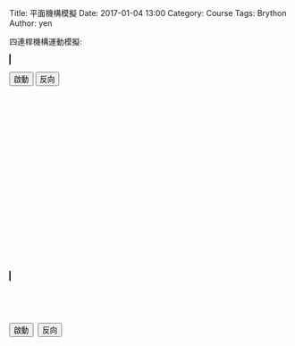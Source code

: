 Title: 平面機構模擬
Date: 2017-01-04 13:00
Category: Course
Tags: Brython
Author: yen

四連桿機構運動模擬:

<!-- PELICAN_END_SUMMARY -->

<!-- sylvester.js 為向量、矩陣與幾何程式庫 http://sylvester.jcoglan.com/ -->
<script src="../course/w17/js/sylvester.js"></script>
<!-- PrairieDraw.js 為延伸 sylvester.js 的 html5 canvas 繪圖應用程式庫 https://github.com/martin70/PrairieDraw.js -->
<script src="../course/w17/js/PrairieDraw.js"></script>
<style>
canvas {
    border: 1px solid black;
}
</style>

<!-- 導入 Brython 標準程式庫 -->
<script type="text/javascript" 
    src="https://cdn.rawgit.com/brython-dev/brython/master/www/src/brython_dist.js">
</script>

<!-- 啟動 Brython -->
<script>
window.onload=function(){
brython(1);
}
</script>

<!-- 以下可以執行  Brython 程式 -->
<canvas id="fourbar" width="400" height="400"></canvas>
<script type="text/python3">
from browser import document
from browser import window
from browser import timer
from javascript import JSConstructor
import math

# 利用 window 擷取 PrairieDraw 程式庫變數物件, 然後以 JSConstructor 函式轉為 Brython 變數
pdraw = JSConstructor(window.PrairieDraw)
# 利用 window 擷取 PrairieDrawAnim 程式庫變數物件, 然後以 JSConstructor 函式轉為 Brython 變數
PrairieDrawAnim = JSConstructor(window.PrairieDrawAnim)

# 利用 window 擷取 sylvester 程式庫變數物件 Vector, 並將其 create 方法直接轉為 Brython 變數
# 在 sylvester 中的 $V 簡化變數無法直接在 Brython 程式中引用
vector = window.Vector.create

# 在 "fourbar" 畫布中建立 panim 動態模擬案例
panim = PrairieDrawAnim("fourbar")

# 平面連桿繪圖以 t = 0 起始
t = 0
# 控制轉動方向變數
direction = True

# 繪製不同 t 時間下的平面連桿
def draw():
    global t, direction, fast
    # 設定模擬繪圖範圍
    panim.setUnits(6, 6)
    # 設定箭頭線寬
    panim.setProp("arrowLineWidthPx",2)
    
    # 起始變數設定
    omega = 1
    length_bar1 = 1
    length_bar2 = 26/18
    length_bar3 = 2
    length_base = 40/18
    time = 0
    
    # 畫出地面直線
    G = vector([0, -0.5])
    panim.ground(G, vector([0, 1]), 10)
    
    # 連桿長度與角度計算
    A = t*omega # "theta"
    AD = length_bar1 #length of left bar
    AB = length_base #distance between two stationary pivots
    BC = length_bar3 #length of right bar
    CD = length_bar2 #length of middle bar
    BD = math.sqrt(AD*AD + AB*AB - 2*AD*AB*math.cos(A))
    C = math.acos((BC*BC + CD*CD - BD*BD)/(2*BC*CD))
    ABD = math.asin(CD * math.sin(C) / BD)
    DBC = math.asin(AD * math.sin(A) / BD)
    B = ABD + DBC
    D = math.pi - B - C
    
    # draw pivot
    pivot_left = vector([AB/-2, 0])
    pivot_right = vector([AB/2, 0])
    panim.pivot(vector([pivot_left.e(1), -0.5]), pivot_left, 0.5)
    panim.pivot(vector([pivot_right.e(1), -0.5]), pivot_right, 0.5)
    
    # 儲存轉換矩陣
    panim.save()
    #FIRST BAR
    panim.translate(pivot_left)
    panim.rotate(A)
    panim.rod(vector([0,0]), vector([AD,0]), 0.25)
    panim.point(vector([0,0]))
    
    #SECOND BAR
    panim.translate(vector([AD,0]))
    panim.rotate(A*-1) 	#"undo" the original A rotation
    panim.rotate(D)		#rotate by D only
    panim.rod(vector([0,0]), vector([CD,0]), 0.25)
    panim.point(vector([0,0]))
    
    #THIRD BAR
    panim.translate(vector([CD,0]))
    panim.rotate(math.pi+C)
    panim.rod(vector([0,0]), vector([BC,0]), 0.25)
    panim.point(vector([0,0]))
    # 回復原先的轉換矩陣
    panim.restore()
    
    panim.point(vector([pivot_right.e(1), 0]))
    # 時間增量
    if direction == True:
        t += 0.08
    else:
        t += -0.08

# 先畫出 t = 0 的連桿機構
draw()

# 將 anim 設為 None
anim = None

def launchAnimation(ev):
    global anim
    # 初始啟動, anim 為 None
    if anim is None:
        # 每 0.08 秒執行一次 draw 函式繪圖
        anim = timer.set_interval(draw, 80)
        # 初始啟動後, 按鈕文字轉為"暫停"
        document['power'].text = '暫停'
    elif anim == 'hold':
        # 當 anim 為 'hold' 表示曾經暫停後的啟動, 因此持續以 set_interval() 持續旋轉, 且將 power 文字轉為"暫停"
        anim = timer.set_interval(draw, 80)
        document['power'].text = '暫停'
    else:
        # 初始啟動後, 使用者再按 power, 此時 anim 非 None 也不是 'hold', 因此會執行 clear_interval() 暫停
        # 且將 anim 變數設為 'hold', 且 power 文字轉為"繼續"
        timer.clear_interval(anim)
        anim = 'hold'
        document['power'].text = '繼續'

def reverse(ev):
    global anim, direction
    # 當 anim 為 hold 時, 按鈕無效
    if anim != "hold":
        if direction == True:
            direction = False
        else:
            direction = True
    
document["power"].bind("click", launchAnimation)
document["reverse"].bind("click", reverse)
</script>
<button id="power">啟動</button>
<button id="reverse">反向</button>

<pre class="brush: python">
<!-- sylvester.js 為向量、矩陣與幾何程式庫 http://sylvester.jcoglan.com/ -->
<script src="../course/w17/js/sylvester.js"></script>
<!-- PrairieDraw.js 為延伸 sylvester.js 的 html5 canvas 繪圖應用程式庫 https://github.com/martin70/PrairieDraw.js -->
<script src="../course/w17/js/PrairieDraw.js"></script>
<style>
canvas {
    border: 1px solid black;
}
</style>

<!-- 導入 Brython 標準程式庫 -->
<script type="text/javascript" 
    src="https://cdn.rawgit.com/brython-dev/brython/master/www/src/brython_dist.js">
</script>

<!-- 啟動 Brython -->
<script>
window.onload=function(){
brython(1);
}
</script>

<!-- 以下可以執行  Brython 程式 -->
<canvas id="fourbar" width="400" height="400"></canvas>
<script type="text/python3">
from browser import document
from browser import window
from browser import timer
from javascript import JSConstructor
import math

# 利用 window 擷取 PrairieDraw 程式庫變數物件, 然後以 JSConstructor 函式轉為 Brython 變數
pdraw = JSConstructor(window.PrairieDraw)
# 利用 window 擷取 PrairieDrawAnim 程式庫變數物件, 然後以 JSConstructor 函式轉為 Brython 變數
PrairieDrawAnim = JSConstructor(window.PrairieDrawAnim)

# 利用 window 擷取 sylvester 程式庫變數物件 Vector, 並將其 create 方法直接轉為 Brython 變數
# 在 sylvester 中的 $V 簡化變數無法直接在 Brython 程式中引用
vector = window.Vector.create

# 在 "fourbar" 畫布中建立 panim 動態模擬案例
panim = PrairieDrawAnim("fourbar")

# 平面連桿繪圖以 t = 0 起始
t = 0
# 控制轉動方向變數
direction = True

# 繪製不同 t 時間下的平面連桿
def draw():
    global t, direction, fast
    # 設定模擬繪圖範圍
    panim.setUnits(6, 6)
    # 設定箭頭線寬
    panim.setProp("arrowLineWidthPx",2)
    
    # 起始變數設定
    omega = 1
    length_bar1 = 1
    length_bar2 = 26/18
    length_bar3 = 2
    length_base = 40/18
    time = 0
    
    # 畫出地面直線
    G = vector([0, -0.5])
    panim.ground(G, vector([0, 1]), 10)
    
    # 連桿長度與角度計算
    A = t*omega # "theta"
    AD = length_bar1 #length of left bar
    AB = length_base #distance between two stationary pivots
    BC = length_bar3 #length of right bar
    CD = length_bar2 #length of middle bar
    BD = math.sqrt(AD*AD + AB*AB - 2*AD*AB*math.cos(A))
    C = math.acos((BC*BC + CD*CD - BD*BD)/(2*BC*CD))
    ABD = math.asin(CD * math.sin(C) / BD)
    DBC = math.asin(AD * math.sin(A) / BD)
    B = ABD + DBC
    D = math.pi - B - C
    
    # draw pivot
    pivot_left = vector([AB/-2, 0])
    pivot_right = vector([AB/2, 0])
    panim.pivot(vector([pivot_left.e(1), -0.5]), pivot_left, 0.5)
    panim.pivot(vector([pivot_right.e(1), -0.5]), pivot_right, 0.5)
    
    # 儲存轉換矩陣
    panim.save()
    #FIRST BAR
    panim.translate(pivot_left)
    panim.rotate(A)
    panim.rod(vector([0,0]), vector([AD,0]), 0.25)
    panim.point(vector([0,0]))
    
    #SECOND BAR
    panim.translate(vector([AD,0]))
    panim.rotate(A*-1) 	#"undo" the original A rotation
    panim.rotate(D)		#rotate by D only
    panim.rod(vector([0,0]), vector([CD,0]), 0.25)
    panim.point(vector([0,0]))
    
    #THIRD BAR
    panim.translate(vector([CD,0]))
    panim.rotate(math.pi+C)
    panim.rod(vector([0,0]), vector([BC,0]), 0.25)
    panim.point(vector([0,0]))
    # 回復原先的轉換矩陣
    panim.restore()
    
    panim.point(vector([pivot_right.e(1), 0]))
    # 時間增量
    if direction == True:
        t += 0.08
    else:
        t += -0.08

# 先畫出 t = 0 的連桿機構
draw()

# 將 anim 設為 None
anim = None

def launchAnimation(ev):
    global anim
    # 初始啟動, anim 為 None
    if anim is None:
        # 每 0.08 秒執行一次 draw 函式繪圖
        anim = timer.set_interval(draw, 80)
        # 初始啟動後, 按鈕文字轉為"暫停"
        document['power'].text = '暫停'
    elif anim == 'hold':
        # 當 anim 為 'hold' 表示曾經暫停後的啟動, 因此持續以 set_interval() 持續旋轉, 且將 power 文字轉為"暫停"
        anim = timer.set_interval(draw, 80)
        document['power'].text = '暫停'
    else:
        # 初始啟動後, 使用者再按 power, 此時 anim 非 None 也不是 'hold', 因此會執行 clear_interval() 暫停
        # 且將 anim 變數設為 'hold', 且 power 文字轉為"繼續"
        timer.clear_interval(anim)
        anim = 'hold'
        document['power'].text = '繼續'

def reverse(ev):
    global anim, direction
    # 當 anim 為 hold 時, 按鈕無效
    if anim != "hold":
        if direction == True:
            direction = False
        else:
            direction = True
    
document["power"].bind("click", launchAnimation)
document["reverse"].bind("click", reverse)
</script>
<button id="power">啟動</button>
<button id="reverse">反向</button>
</pre>